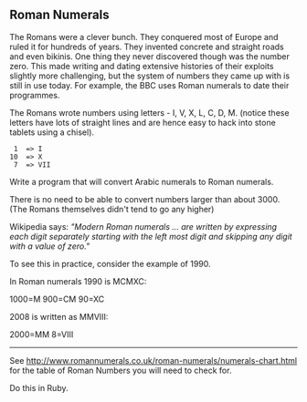 ## Roman Numerals

The Romans were a clever bunch. They conquered most of Europe and ruled it for hundreds of years. They invented concrete and straight roads and even bikinis. One thing they never discovered though was the number zero. This made writing and dating extensive histories of their exploits slightly more challenging, but the system of numbers they came up with is still in use today. For example, the BBC uses Roman numerals to date their programmes.

The Romans wrote numbers using letters - I, V, X, L, C, D, M. (notice these letters have lots of straight lines and are hence easy to hack into stone tablets using a chisel).

```
 1  => I
10  => X
 7  => VII
```

Write a program that will convert Arabic numerals to Roman numerals.

There is no need to be able to convert numbers larger than about 3000. (The Romans themselves didn't tend to go any higher)

Wikipedia says: _"Modern Roman numerals ... are written by expressing each digit separately starting with the left most digit and skipping any digit with a value of zero."_

To see this in practice, consider the example of 1990.

In Roman numerals 1990 is MCMXC:

1000=M
900=CM
90=XC

2008 is written as MMVIII:

2000=MM
8=VIII
____
See http://www.romannumerals.co.uk/roman-numerals/numerals-chart.html for the table of Roman Numbers you will need to check for.


Do this in Ruby.
